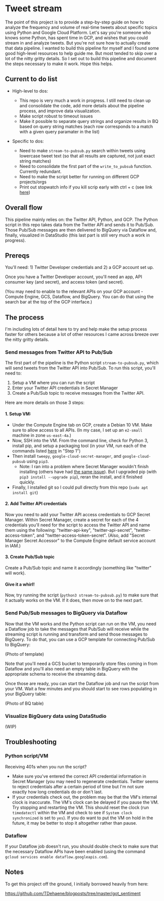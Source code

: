 # Tweet stream

The point of this project is to provide a step-by-step guide on how to analyze the frequency and volume of real-time tweets about specific topics using Python and Google Cloud Platform. Let's say you're someone who knows some Python, has spent time in GCP, and wishes that you could stream in and analyze tweets. But you're not sure how to actually create that data pipeline. I wanted to build this pipeline for myself and I found some good high-level resources to help guide me. But most tended to skip over a lot of the nitty gritty details. So I set out to build this pipeline and document the steps necessary to make it work. Hope this helps.

## Current to do list

* High-level to dos:
	* This repo is very much a work in progress. I still need to clean up and consolidate the code, add more details about the pipeline process, and improve data visualization.
	* Make script robust to timeout issues
	* Make it possible to separate query strings and organize results in BQ based on query string matches (each row corresponds to a match with a given query paramater in the list)

* Specific to dos:
	* Need to make `stream-to-pubsub.py` search within tweets using lowercase tweet text (so that all results are captured, not just exact string matches)
	* Need to consolidate the first part of the `write_to_pubsub` function. Currently redundant.
	* Need to make the script better for running on different GCP projects/orgs
	* Print out stopwatch info if you kill scrip early with ctrl + c (see link [here](https://stackoverflow.com/questions/37378185/handle-ctrl-c-in-python-cmd-module))

## Overall flow

This pipeline mainly relies on: the Twitter API, Python, and GCP. The Python script in this repo takes data from the Twitter API and sends it to Pub/Sub. Those Pub/Sub messages are then delivered to BigQuery via Dataflow and, finally, visualized in DataStudio (this last part is still very much a work in progress).

## Prereqs

You'll need: 1) Twitter Developer credentials and 2) a GCP account set up. 

Once you have a Twitter Developer account, you'll need an app, API consumer key (and secret), and access token (and secret). 

(You may need to enable to the relevant APIs on your GCP account - Compute Engine, GCS, Dataflow, and BigQuery. You can do that using the search bar at the top of the GCP interface.)

## The process

I'm including lots of detail here to try and help make the setup process faster for others because a lot of other resources I came across breeze over the nitty gritty details.

### Send messages from Twitter API to Pub/Sub

The first part of the pipeline is the Python script `stream-to-pubsub.py`, which will send tweets from the Twitter API into Pub/Sub. To run this script, you'll need to:

1. Setup a VM where you can run the script
2. Enter your Twitter API credentials in Secret Manager
3. Create a Pub/Sub topic to receive messages from the Twitter API. 

Here are more details on those 3 steps:

#### 1. Setup VM:
* Under the Compute Engine tab on GCP, create a Debian 10 VM. Make sure to allow access to all APIs. (In my case, I set up an `e2-small` machine in zone `us-east-4a`.)
* Now, SSH into the VM. From the command line, check for Python 3, install pip, and setup a packaging tool (in your VM, run each of the commands listed [here](https://www.digitalocean.com/community/tutorials/how-to-install-python-3-and-set-up-a-programming-environment-on-debian-10) in "Step 1")
* Then install `tweepy`, `google-cloud-secret-manager`, and `google-cloud-pubsub` using `pip3`.
	* Note: I ran into a problem where Secret Manager wouldn't finish installing (others have had [the same issue](https://github.com/grpc/grpc/issues/22815)). But I upgraded pip (with `pip3 install --upgrade pip`), reran the install, and it finished quickly.
* Finally, I installed git so I could pull directly from this repo (`sudo apt install git`)

#### 2. Add Twitter API credentials

Now you need to add your Twitter API access credentials to GCP Secret Manager. Within Secret Manager, create a secret for each of the 4 credentials you'll need for the script to access the Twitter API and name them using the following: "twitter-api-key", "twitter-api-secret", "twitter-access-token", and "twitter-access-token-secret". (Also, add "Secret Manager Secret Accessor" to the Compute Engine default service account in IAM.)

#### 3. Create Pub/Sub topic

Create a Pub/Sub topic and name it accordingly (something like "twitter" will work).

#### Give it a whirl!

Now, try running the script (`python3 stream-to-pubsub.py`) to make sure that it actually works on the VM. If it does, then move on to the next part.

### Send Pub/Sub messages to BigQuery via Dataflow

Now that the VM works and the Python script can run on the VM, you need a Dataflow job to take the messages that Pub/Sub will receive while the streaming script is running and transform and send those messages to BigQuery. To do that, you can use a GCP template for connecting Pub/Sub to BigQuery:

(Photo of template)

Note that you'll need a GCS bucket to temporarily store files coming in from Dataflow and you'll also need an empty table in BigQuery with the appropriate schema to receive the streaming data.

Once those are ready, you can start the Dataflow job and run the script from your VM. Wait a few minutes and you should start to see rows populating in your BigQuery table:

(Photo of BQ table)

### Visualize BigQuery data using DataStudio

(WIP)

## Troubleshooting

### Python script/VM

Receiving 401s when you run the script? 
* Make sure you've entered the correct API credential information in Secret Manager (you may need to regenerate credentials. Twitter seems to reject credentials after a certain period of time but I'm not sure exactly how long credentials do or don't last.
* If your credentials check out, the problem may be that the VM's internal clock is inaccurate. The VM's clock can be delayed if you pause the VM. Try stopping and restarting the VM. This should reset the clock (run `timedatectl` within the VM and check to see if `System clock synchronized` is set to `yes`). If you do want to put the VM on hold in the future, it may be better to stop it altogether rather than pause.

### Dataflow

If your Dataflow job doesn't run, you should double check to make sure that the necessary Dataflow APIs have been enabled (using the command `gcloud services enable dataflow.googleapis.com`).

## Notes

To get this project off the ground, I initially borrowed heavily from here:

https://github.com/TDehaene/blogposts/tree/master/got_sentiment